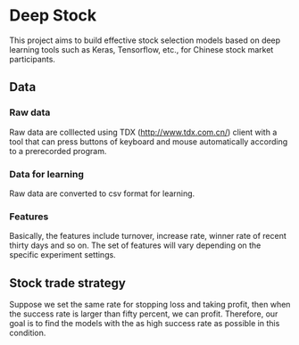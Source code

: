 # Deep Stock

This project aims to build effective stock selection models based on deep learning tools such as Keras, Tensorflow, etc., for Chinese stock market participants.

## Data

### Raw data

Raw data are colllected using TDX (http://www.tdx.com.cn/) client with a tool that can press buttons of keyboard and mouse automatically according to a prerecorded program.

### Data for learning

Raw data are converted to csv format for learning.

### Features

Basically, the features include turnover, increase rate, winner rate of recent thirty days and so on. The set of features will vary depending on the specific experiment settings.

## Stock trade strategy

Suppose we set the same rate for stopping loss and taking profit, then when the success rate is larger than fifty percent, we can profit. Therefore, our goal is to find the models with the as high success rate as possible in this condition.
